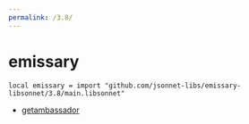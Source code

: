 ```yaml
---
permalink: /3.8/
---
```


# emissary

```jsonnet
local emissary = import "github.com/jsonnet-libs/emissary-libsonnet/3.8/main.libsonnet"
```



* [getambassador](getambassador/index.md)
